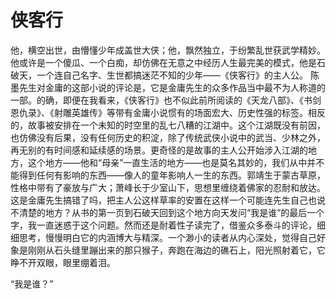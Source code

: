 # 侠客行

他，横空出世，由懵懂少年成盖世大侠；他，飘然独立，于纷繁乱世获武学精妙。他或许是一个傻瓜、一个白痴，却仿佛在无意之中经历人生最完美的模式，他是石破天，一个连自己名字、生世都搞迷茫不知的少年——《侠客行》的主人公。
陈墨先生对金庸的这部小说的评论是，它是金庸先生的众多作品当中最不为人称道的一部。的确，即便在我看来，《侠客行》也不似此前所阅读的《天龙八部》、《书剑恩仇录》、《射雕英雄传》等带有金庸小说惯有的场面宏大、历史性强的标签。相反的，故事被安排在一个未知的时空里的乱七八糟的江湖中。这个江湖既没有前因，也仿佛没有后果，没有任何历史的积淀，除了传统武侠小说中的武当、少林之外，再无别的有时间感和延续感的场景。更奇怪的是故事的主人公开始涉入江湖的地方，这个地方——他和“母亲”一直生活的地方——也是莫名其妙的，我们从中并不能得到任何有影响的东西——像人的童年影响人一生的东西。郭靖生于蒙古草原，性格中带有了豪放与广大；萧峰长于少室山下，思想里缠绕着佛家的忍耐和放达。这是金庸先生搞错了吗，把主人公这样草率的安置在这样一个可能连先生自己也说不清楚的地方？从书的第一页到石破天回到这个地方向天发问“我是谁”的最后一个字，我一直迷惑于这个问题。然而还是耐着性子读完了，借鉴众多泰斗的评论，细细思考，慢慢明白它的内涵博大与精深。一个渺小的读者从内心深处，觉得自己好象是刚刚从石头缝里蹦出来的那只猴子，奔跑在海边的礁石上，阳光照射着它，它睁不开双眼，眼里绷着泪。

“我是谁？”